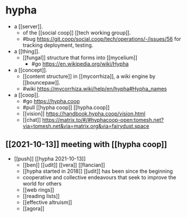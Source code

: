 # hypha

- a [[server]].
  - of the [[social coop]] [[tech working group]].
  - #bug https://git.coop/social.coop/tech/operations/-/issues/56 for tracking deployment, testing.
- a [[thing]].
  - [[fungal]] structure that forms into [[mycelium]]
	- #go https://en.wikipedia.org/wiki/Hypha
- a [[concept]].
	- [[content structure]] in [[mycorrhiza]], a wiki engine by [[bouncepaw]].
	- #wiki https://mycorrhiza.wiki/help/en/hypha#Hypha_names
- a [[coop]].
	- #go https://hypha.coop
	- #pull [[hypha coop]] [[hypha.coop]]
	- [[vision]] https://handbook.hypha.coop/vision.html
	- [[chat]] https://matrix.to/#/#hyphacoop-open:tomesh.net?via=tomesh.net&via=matrix.org&via=fairydust.space
  
## [[2021-10-13]] meeting with [[hypha coop]]
- [[push]] [[hypha 2021-10-13]]
	- [[ben]] [[udit]] [[vera]] [[flancian]]
	- [[hypha started in 2018]] [[udit]] has been since the beginning
	- cooperative and collective endeavours that seek to improve the world for others
	- [[web rings]]
	- [[reading lists]]
	- [[effective altruism]]
	- [[agora]]
